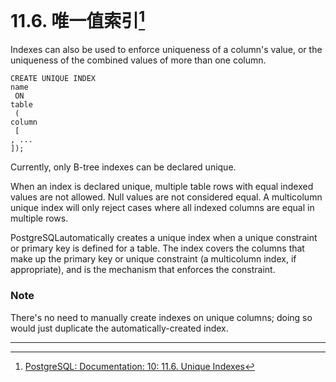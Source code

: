 # 11.6. 唯一值索引[^1]

Indexes can also be used to enforce uniqueness of a column's value, or the uniqueness of the combined values of more than one column.

```
CREATE UNIQUE INDEX 
name
 ON 
table
 (
column
 [
, ...
]);

```

Currently, only B-tree indexes can be declared unique.

When an index is declared unique, multiple table rows with equal indexed values are not allowed. Null values are not considered equal. A multicolumn unique index will only reject cases where all indexed columns are equal in multiple rows.

PostgreSQLautomatically creates a unique index when a unique constraint or primary key is defined for a table. The index covers the columns that make up the primary key or unique constraint \(a multicolumn index, if appropriate\), and is the mechanism that enforces the constraint.

### Note

There's no need to manually create indexes on unique columns; doing so would just duplicate the automatically-created index.

---



[^1]:  [PostgreSQL: Documentation: 10: 11.6. Unique Indexes](https://www.postgresql.org/docs/10/static/indexes-unique.html)

